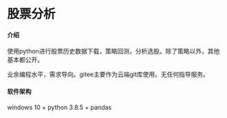 # 股票分析

#### 介绍
使用python进行股票历史数据下载，策略回测，分析选股。除了策略以外，其他基本都公开。

业余编程水平，需求导向。gitee主要作为云端git库使用。无任何指导服务。

#### 软件架构
windows 10 + python 3.8.5 + pandas
